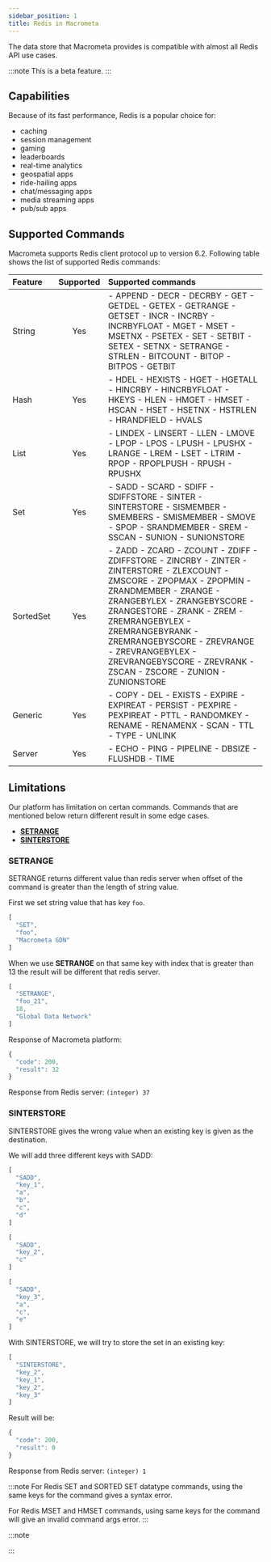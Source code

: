 ```yaml
---
sidebar_position: 1
title: Redis in Macrometa
---
```


The data store that Macrometa provides is compatible with almost all Redis API use cases.

:::note
This is a beta feature.
:::

## Capabilities

Because of its fast performance, Redis is a popular choice for:

- caching
- session management
- gaming
- leaderboards
- real-time analytics
- geospatial apps
- ride-hailing apps
- chat/messaging apps
- media streaming apps
- pub/sub apps

## Supported Commands

Macrometa supports Redis client protocol up to version 6.2. Following table shows the list of supported Redis commands:

| Feature      | Supported | Supported commands     |
| :---        |    :----:   |          :--- |
| String      | Yes       | - APPEND - DECR - DECRBY - GET - GETDEL - GETEX - GETRANGE - GETSET - INCR - INCRBY - INCRBYFLOAT - MGET - MSET - MSETNX - PSETEX - SET - SETBIT - SETEX - SETNX - SETRANGE - STRLEN - BITCOUNT - BITOP - BITPOS - GETBIT   |
| Hash   | Yes        | - HDEL - HEXISTS - HGET - HGETALL - HINCRBY - HINCRBYFLOAT - HKEYS - HLEN - HMGET - HMSET - HSCAN - HSET - HSETNX - HSTRLEN - HRANDFIELD - HVALS      |
| List   | Yes        | - LINDEX - LINSERT - LLEN - LMOVE - LPOP - LPOS - LPUSH - LPUSHX - LRANGE - LREM - LSET - LTRIM - RPOP - RPOPLPUSH - RPUSH - RPUSHX      |
| Set   | Yes        | - SADD - SCARD - SDIFF - SDIFFSTORE - SINTER - SINTERSTORE - SISMEMBER - SMEMBERS - SMISMEMBER - SMOVE - SPOP - SRANDMEMBER - SREM - SSCAN - SUNION - SUNIONSTORE      |
| SortedSet   | Yes        | - ZADD - ZCARD - ZCOUNT - ZDIFF - ZDIFFSTORE - ZINCRBY - ZINTER - ZINTERSTORE - ZLEXCOUNT - ZMSCORE - ZPOPMAX - ZPOPMIN - ZRANDMEMBER - ZRANGE - ZRANGEBYLEX - ZRANGEBYSCORE - ZRANGESTORE - ZRANK - ZREM - ZREMRANGEBYLEX - ZREMRANGEBYRANK - ZREMRANGEBYSCORE - ZREVRANGE - ZREVRANGEBYLEX - ZREVRANGEBYSCORE - ZREVRANK - ZSCAN - ZSCORE - ZUNION - ZUNIONSTORE      |
| Generic   | Yes        | - COPY - DEL - EXISTS - EXPIRE - EXPIREAT - PERSIST - PEXPIRE - PEXPIREAT - PTTL - RANDOMKEY - RENAME - RENAMENX - SCAN - TTL - TYPE - UNLINK      |
| Server   | Yes        | - ECHO - PING - PIPELINE - DBSIZE - FLUSHDB - TIME      |

## Limitations

Our platform has limitation on certan commands. Commands that are mentioned below return different result in some edge cases.

- [**SETRANGE**](#setrange)
- [**SINTERSTORE**](#sinterstore)

### SETRANGE

SETRANGE returns different value than redis server when offset of the command is greater than the length of string value.

First we set string value that has key `foo`.

```js
[
  "SET",
  "foo",
  "Macrometa GDN"
]
```

When we use **SETRANGE** on that same key with index that is greater than 13 the result will be different that redis server.

```js
[
  "SETRANGE",
  "foo_21",
  18,
  "Global Data Network"
]
```

Response of Macrometa platform:

```js
{
  "code": 200,
  "result": 32
}
```

Response from Redis server:
`(integer) 37`

### SINTERSTORE

SINTERSTORE gives the wrong value when an existing key is given as the destination.


We will add three different keys with SADD:

```js
[
  "SADD",
  "key_1",
  "a",
  "b",
  "c",
  "d"
]
```

```js
[
  "SADD",
  "key_2",
  "c"
]
```

```js
[
  "SADD",
  "key_3",
  "a",
  "c",
  "e"
]
```
With SINTERSTORE, we will try to store the set in an existing key:


```js
[
  "SINTERSTORE",
  "key_2",
  "key_1",
  "key_2",
  "key_3"
]
```

Result will be:

```js
{
  "code": 200,
  "result": 0
}
```

Response from Redis server:
`(integer) 1`

:::note
For Redis SET and SORTED SET datatype commands, using the same keys for the command gives a syntax error.

For Redis MSET and HMSET commands, using same keys for the command will give an invalid command args error.
:::

:::note

:::
